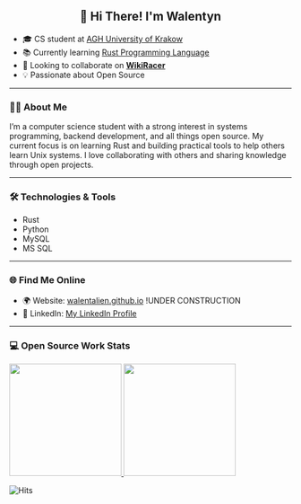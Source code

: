 <h2 align="center">👋 Hi There! I'm Walentyn</h2>

- 🎓 CS student at [AGH University of Krakow](https://www.agh.edu.pl/)
- 📚 Currently learning [Rust Programming Language](https://www.rust-lang.org/)
- 🤝 Looking to collaborate on **[WikiRacer](https://github.com/Walentalien/WikiRacer.git)** 
- 💡 Passionate about Open Source

---

### 🧑‍💻 About Me

I’m a computer science student with a strong interest in systems programming, backend development, and all things open source. My current focus is on learning Rust and building practical tools to help others learn Unix systems. I love collaborating with others and sharing knowledge through open projects.

---

### 🛠️ Technologies & Tools

- Rust
- Python
- MySQL
- MS SQL

---

### 🌐 Find Me Online

- 🌍 Website: [walentalien.github.io](https://walentalien.github.io/) !UNDER CONSTRUCTION
- 💼 LinkedIn: [My LinkedIn Profile](www.linkedin.com/in/walentyn1)

---

### 💻 Open Source Work Stats

<a href="https://github.com/Walentalien">
  <img height="200em" src="https://github-readme-stats.vercel.app/api?username=Walentalien&theme=buefy&show_icons=true" />
  <img height="200em" src="https://github-readme-stats.vercel.app/api/top-langs/?username=Walentalien&theme=buefy&layout=compact" />
</a>

![Hits](https://hits.seeyoufarm.com/api/count/incr/badge.svg?url=https://github.com/Walentalien/Walentalien&count_bg=%2379C83D&title_bg=%23555555&icon=github.svg&icon_color=%23FFFFFF&title=visits&edge_flat=false)
